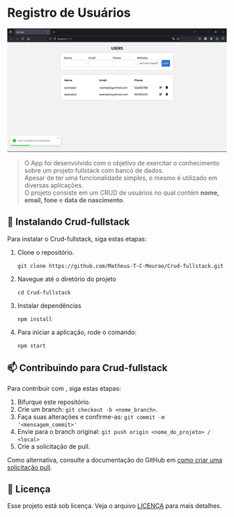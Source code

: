 # Registro de Usuários

<img src="register_app.png" alt="Exemplo app" width="600px" >

> O App foi desenvolvido com o objetivo de exercitar o conhecimento sobre um projeto fullstack com banco de dados.<br/>
> Apesar de ter uma funcionalidade simples, o mesmo é utilizado em diversas aplicações.<br/>
> O projeto consiste em um CRUD de usuários no qual contém <b>nome, email, fone</b> e <b>data de nascimento</b>.


## 🚀 Instalando Crud-fullstack

Para instalar o Crud-fullstack, siga estas etapas:

1. Clone o repositório.
   ```
   git clone https://github.com/Matheus-T-C-Mourao/Crud-fullstack.git
   ```


2. Navegue até o diretório do projeto

    ```
    cd Crud-fullstack
    ```
    
3. Instalar dependências

   ```
   npm install
   ```

4. Para iniciar a aplicação, rode o comando:

   ```
   npm start
   ```


## 📫 Contribuindo para Crud-fullstack

Para contribuir com <Crud-fullstack>, siga estas etapas:

1. Bifurque este repositório.
2. Crie um branch: `git checkout -b <nome_branch>`.
3. Faça suas alterações e confirme-as: `git commit -m '<mensagem_commit>'`
4. Envie para o branch original: `git push origin <nome_do_projeto> / <local>`
5. Crie a solicitação de pull.

Como alternativa, consulte a documentação do GitHub em [como criar uma solicitação pull](https://help.github.com/en/github/collaborating-with-issues-and-pull-requests/creating-a-pull-request).

## 📝 Licença

Esse projeto está sob licença. Veja o arquivo [LICENÇA](LICENSE.md) para mais detalhes.
